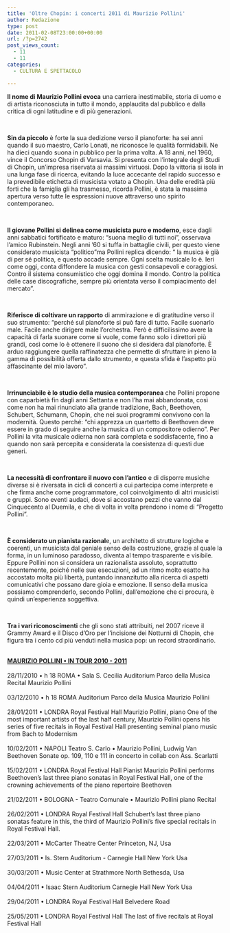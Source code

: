 ```yaml
---
title: 'Oltre Chopin: i concerti 2011 di Maurizio Pollini'
author: Redazione
type: post
date: 2011-02-08T23:00:00+00:00
url: /?p=2742
post_views_count:
  - 11
  - 11
categories:
  - CULTURA E SPETTACOLO

---
```

**Il nome di Maurizio Pollini evoca** una carriera inestimabile, storia di uomo e di artista riconosciuta in tutto il mondo, applaudita dal pubblico e dalla critica di ogni latitudine e di pi&ugrave; generazioni.

&nbsp;

**Sin da piccolo** &egrave; forte la sua dedizione verso il pianoforte: ha sei anni quando il suo maestro, Carlo Lonati, ne riconosce le qualit&agrave; formidabili. Ne ha dieci quando suona in pubblico per la prima volta. A 18 anni, nel 1960, vince il Concorso Chopin di Varsavia. Si presenta con l&rsquo;integrale degli Studi di Chopin, un&rsquo;impresa riservata ai massimi virtuosi. Dopo la vittoria si isola in una lunga fase di ricerca, evitando la luce accecante del rapido successo e la prevedibile etichetta di musicista votato a Chopin. Una delle eredit&agrave; pi&ugrave; forti che la famiglia gli ha trasmesso, ricorda Pollini, &egrave; stata la massima apertura verso tutte le espressioni nuove attraverso uno spirito contemporaneo.

&nbsp;

**Il giovane Pollini si delinea come musicista puro e moderno**, esce dagli anni sabbatici fortificato e maturo: &ldquo;suona meglio di tutti noi&rdquo;, osservava l&rsquo;amico Rubinstein. Negli anni &rsquo;60 si tuffa in battaglie civili, per questo viene considerato musicista &ldquo;politico&rdquo;ma Pollini replica dicendo: &ldquo; la musica &egrave; gi&agrave; di per s&eacute; politica, e questo accade sempre. Ogni scelta musicale lo &egrave;. Ieri come oggi, conta diffondere la musica con gesti consapevoli e coraggiosi. Contro il sistema consumistico che oggi domina il mondo. Contro la politica delle case discografiche, sempre pi&ugrave; orientata verso il compiacimento del mercato&rdquo;.

&nbsp;

**Riferisce di coltivare un rapporto** di ammirazione e di gratitudine verso il suo strumento: &ldquo;perch&eacute; sul pianoforte si pu&ograve; fare di tutto. Facile suonarlo male. Facile anche dirigere male l&rsquo;orchestra. Per&ograve; &egrave; difficilissimo avere la capacit&agrave; di farla suonare come si vuole, come fanno solo i direttori pi&ugrave; grandi, cos&igrave; come lo &egrave; ottenere il suono che si desidera dal pianoforte. &Egrave; arduo raggiungere quella raffinatezza che permette di sfruttare in pieno la gamma di possibilit&agrave; offerta dallo strumento, e questa sfida &egrave; l&rsquo;aspetto pi&ugrave; affascinante del mio lavoro&rdquo;.

&nbsp;

**Irrinunciabile &egrave; lo studio della musica contemporanea** che Pollini propone con caparbiet&agrave; fin dagli anni Settanta e non l&rsquo;ha mai abbandonata, cos&igrave; come non ha mai rinunciato alla grande tradizione, Bach, Beethoven, Schubert, Schumann, Chopin, che nei suoi programmi convivono con la modernit&agrave;. Questo perch&eacute;: &ldquo;chi apprezza un quartetto di Beethoven deve essere in grado di seguire anche la musica di un compositore odierno&rdquo;. Per Pollini la vita musicale odierna non sar&agrave; completa e soddisfacente, fino a quando non sar&agrave; percepita e considerata la coesistenza di questi due generi.

&nbsp;

**La necessit&agrave; di confrontare il nuovo con l&rsquo;antico** e di disporre musiche diverse si &egrave; riversata in cicli di concerti a cui partecipa come interprete e che firma anche come programmatore, col coinvolgimento di altri musicisti e gruppi. Sono eventi audaci, dove si accostano pezzi che vanno dal Cinquecento al Duemila, e che di volta in volta prendono i nome di &ldquo;Progetto Pollini&rdquo;.

&nbsp;

**&Egrave; considerato un pianista razional**e, un architetto di strutture logiche e coerenti, un musicista dal geniale senso della costruzione, grazie al quale la forma, in un luminoso paradosso, diventa al tempo trasparente e visibile. Eppure Pollini non si considera un razionalista assoluto, soprattutto recentemente, poich&eacute; nelle sue esecuzioni, ad un ritmo molto esatto ha accostato molta pi&ugrave; libert&agrave;, puntando innanzitutto alla ricerca di aspetti comunicativi che possano dare gioia e emozione. Il senso della musica possiamo comprenderlo, secondo Pollini, dall&rsquo;emozione che ci procura, &egrave; quindi un&rsquo;esperienza soggettiva.

&nbsp;

**Tra i vari riconoscimenti** che gli sono stati attribuiti, nel 2007 riceve il Grammy Award e il Disco d&rsquo;Oro per l&rsquo;incisione dei Notturni di Chopin, che figura tra i cento cd pi&ugrave; venduti nella musica pop: un record straordinario.  
&nbsp;

<u><strong>MAURIZIO POLLINI &bull; IN TOUR 2010 &#45; 2011</strong></u>  
&nbsp;  
28/11/2010 &bull; h 18 ROMA &bull; Sala S. Cecilia Auditorium Parco della Musica Recital Maurizio Pollini  
&nbsp;  
03/12/2010 &bull; h 18 ROMA Auditorium Parco della Musica Maurizio Pollini  
&nbsp;  
28/01/2011 &bull; LONDRA Royal Festival Hall Maurizio Pollini, piano One of the most important artists of the last half century, Maurizio Pollini opens his series of five recitals in Royal Festival Hall presenting seminal piano music from Bach to Modernism  
&nbsp;  
10/02/2011 &bull; NAPOLI Teatro S. Carlo &bull; Maurizio Pollini, Ludwig Van Beethoven Sonate op. 109, 110 e 111 in concerto in collab con Ass. Scarlatti  
&nbsp;  
15/02/2011 &bull; LONDRA Royal Festival Hall Pianist Maurizio Pollini performs Beethoven&#8217;s last three piano sonatas in Royal Festival Hall, one of the crowning achievements of the piano repertoire Beethoven  
&nbsp;  
21/02/2011 &bull; BOLOGNA &#45; Teatro Comunale &bull; Maurizio Pollini piano Recital  
&nbsp;  
26/02/2011 &bull; LONDRA Royal Festival Hall Schubert&#8217;s last three piano sonatas feature in this, the third of Maurizio Pollini&#8217;s five special recitals in Royal Festival Hall.  
&nbsp;  
22/03/2011 &bull; McCarter Theatre Center Princeton, NJ, Usa  
&nbsp;  
27/03/2011 &bull; Is. Stern Auditorium &#45; Carnegie Hall New York Usa  
&nbsp;  
30/03/2011 &bull; Music Center at Strathmore North Bethesda, Usa  
&nbsp;  
04/04/2011 &bull; Isaac Stern Auditorium Carnegie Hall New York Usa  
&nbsp;  
29/04/2011 &bull; LONDRA Royal Festival Hall Belvedere Road  
&nbsp;  
25/05/2011 &bull; LONDRA Royal Festival Hall The last of five recitals at Royal Festival Hall  
&nbsp;